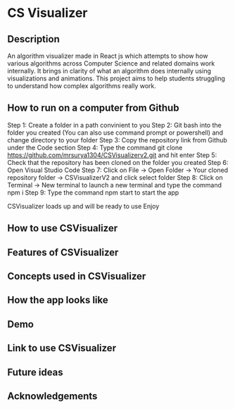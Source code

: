 # CS Visualizer
## Description
An algorithm visualizer made in React js which attempts to show how various algorithms across Computer Science and related domains work internally. It brings in clarity of what an algorithm does internally using visualizations and animations. This project aims to help students struggling to understand how complex algorithms really work. 

## How to run on a computer from Github
Step 1: Create a folder in a path convinient to you
Step 2: Git bash into the folder you created (You can also use command prompt or powershell) and change directory to your folder
Step 3: Copy the repository link from Github under the Code section
Step 4: Type the command git clone https://github.com/mrsurya1304/CSVisualizerv2.git and hit enter
Step 5: Check that the repository has been cloned on the folder you created
Step 6: Open Visual Studio Code
Step 7: Click on File -> Open Folder -> Your cloned repository folder -> CSVisualizerV2 and click select folder
Step 8: Click on Terminal -> New terminal to launch a new terminal and type the command npm i
Step 9: Type the command npm start to start the app

CSVisualizer loads up and will be ready to use Enjoy

## How to use CSVisualizer

## Features of CSVisualizer

## Concepts used in CSVisualizer

## How the app looks like

## Demo

## Link to use CSVisualizer

## Future ideas

## Acknowledgements
